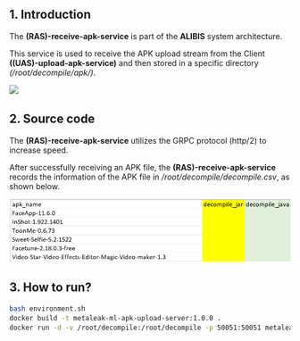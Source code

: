 ## 1. Introduction

The **(RAS)-receive-apk-service** is part of the **ALIBIS** system architecture.

This service is used to receive the APK upload stream from the Client **((UAS)-upload-apk-service)** and then stored in a specific directory _(/root/decompile/apk/)_.

<img src="https://github.com/research-mobile-security/ALIBIS/blob/main/(RAS)-receive-apk-service/readme-image/metaLeak-ml-overview.png">

## 2. Source code

The **(RAS)-receive-apk-service** utilizes the GRPC protocol (http/2) to increase speed.

After successfully receiving an APK file, the **(RAS)-receive-apk-service** records the information of the APK file in _/root/decompile/decompile.csv_, as shown below.

<img src="https://github.com/research-mobile-security/ALIBIS/blob/main/(RAS)-receive-apk-service/readme-image/csv.png">

## 3. How to run?

```bash
bash environment.sh
docker build -t metaleak-ml-apk-upload-server:1.0.0 .
docker run -d -v /root/decompile:/root/decompile -p 50051:50051 metaleak-ml-apk-upload-server:1.0.0
```